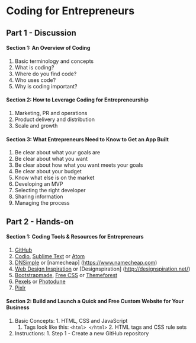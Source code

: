 # Coding for Entrepreneurs

## Part 1 - Discussion
#### Section 1: An Overview of Coding
  1. Basic terminology and concepts
  2. What is coding?
  3. Where do you find code?
  4. Who uses code?
  5. Why is coding important?

#### Section 2: How to Leverage Coding for Entrepreneurship
  1. Marketing, PR and operations
  2. Product delivery and distribution
  3. Scale and growth

#### Section 3: What Entrepreneurs Need to Know to Get an App Built
  1. Be clear about what your goals are
  2. Be clear about what you want
  3. Be clear about how what you want meets your goals
  4. Be clear about your budget
  5. Know what else is on the market
  6. Developing an MVP
  7. Selecting the right developer
  8. Sharing information
  9. Managing the process

## Part 2 - Hands-on
#### Section 1: Coding Tools & Resources for Entrepreneurs
  1. [GitHub](https://github.com) 
  2. [Codio](https://codio.com), [Sublime Text](https://www.sublimetext.com/3) or [Atom](https://atom.io/)
  3. [DNSimple](https://dnsimple.com/) or [namecheap] (https://www.namecheap.com)
  4. [Web Design Inspiration](http://www.webdesign-inspiration.com/) or [Designspiration] (http://designspiration.net/)
  5. [Bootstrapmade](https://bootstrapmade.com/), [Free CSS](http://www.free-css.com/free-css-templates) or [Themeforest](https://themeforest.net/)
  6. [Pexels](https://www.pexels.com/) or [Photodune](https://photodune.net)
  7. [Pixlr](https://pixlr.com/)
  
#### Section 2: Build and Launch a Quick and Free Custom Website for Your Business
  1. Basic Concepts:
    1. HTML, CSS and JavaScript
      1. Tags look like this: `<html> </html>`
    2. HTML tags and CSS rule sets
  2. Instructions:
    1. Step 1 - Create a new GitHub repository 
  

